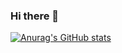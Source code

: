 ### Hi there 👋


[![Anurag's GitHub stats](https://github-readme-stats.vercel.app/api?NihadZeidan=anuraghazra)](https://github.com/anuraghazra/github-readme-stats)



